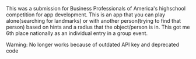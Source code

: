 This was a submission for Business Professionals of America's highschool competition for app development. This is an app that you can play alone(searching for landmarks) or with another person(trying to find that person) based on hints and a radius that the object/person is in. This got me 6th place nationally  as an individual entry in a group event.

Warning:
No longer works because of outdated API key and deprecated code 
